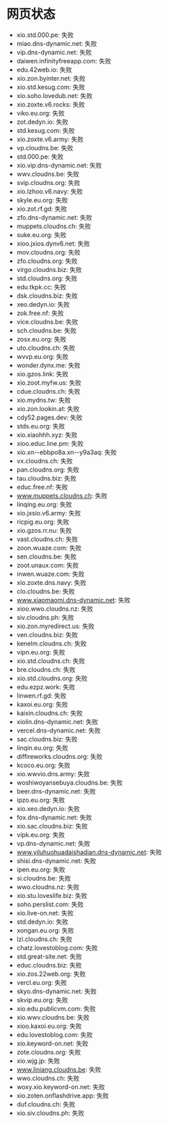 # 网页状态
- xio.std.000.pe: 失败
- miao.dns-dynamic.net: 失败
- vip.dns-dynamic.net: 失败
- daiwen.infinityfreeapp.com: 失败
- edu.42web.io: 失败
- xio.zon.byinter.net: 失败
- xio.std.kesug.com: 失败
- xio.soho.lovedub.net: 失败
- xio.zoxte.v6.rocks: 失败
- viko.eu.org: 失败
- zot.dedyn.io: 失败
- std.kesug.com: 失败
- xio.zoxte.v6.army: 失败
- vp.cloudns.be: 失败
- std.000.pe: 失败
- xio.vip.dns-dynamic.net: 失败
- wwv.cloudns.be: 失败
- svip.cloudns.org: 失败
- xio.lzhoo.v6.navy: 失败
- skyle.eu.org: 失败
- xio.zot.rf.gd: 失败
- zfo.dns-dynamic.net: 失败
- muppets.cloudns.ch: 失败
- suke.eu.org: 失败
- xioo.jxios.dynv6.net: 失败
- mov.cloudns.org: 失败
- zfo.cloudns.org: 失败
- virgo.cloudns.biz: 失败
- std.cloudns.org: 失败
- edu.tkpk.cc: 失败
- dsk.cloudns.biz: 失败
- xeo.dedyn.io: 失败
- zok.free.nf: 失败
- vice.cloudns.be: 失败
- sch.cloudns.be: 失败
- zosx.eu.org: 失败
- uto.cloudns.ch: 失败
- wvvp.eu.org: 失败
- wonder.dynx.me: 失败
- xio.gzos.link: 失败
- xio.zoot.myfw.us: 失败
- cdue.cloudns.ch: 失败
- xio.mydns.tw: 失败
- xio.zon.lookin.at: 失败
- cdy52.pages.dev: 失败
- stds.eu.org: 失败
- xio.xiaohhh.xyz: 失败
- xioo.educ.line.pm: 失败
- xio.xn--ebbpo8a.xn--y9a3aq: 失败
- vx.cloudns.ch: 失败
- pan.cloudns.org: 失败
- tau.cloudns.biz: 失败
- educ.free.nf: 失败
- www.muppets.cloudns.ch: 失败
- linqing.eu.org: 失败
- xio.jxsio.v6.army: 失败
- ricpig.eu.org: 失败
- xio.gzos.rr.nu: 失败
- vast.cloudns.ch: 失败
- zoon.wuaze.com: 失败
- sen.cloudns.be: 失败
- zoot.unaux.com: 失败
- inwen.wuaze.com: 失败
- xio.zoxte.dns.navy: 失败
- clo.cloudns.be: 失败
- www.xiaomaomi.dns-dynamic.net: 失败
- xioo.wwo.cloudns.nz: 失败
- siv.cloudns.ph: 失败
- xio.zon.myredirect.us: 失败
- ven.cloudns.biz: 失败
- kenelm.cloudns.ch: 失败
- vipn.eu.org: 失败
- xio.std.cloudns.ch: 失败
- bre.cloudns.ch: 失败
- xio.std.cloudns.org: 失败
- edu.ezpz.work: 失败
- linwen.rf.gd: 失败
- kaxoi.eu.org: 失败
- kaixin.cloudns.ch: 失败
- xiolin.dns-dynamic.net: 失败
- vercel.dns-dynamic.net: 失败
- sac.cloudns.biz: 失败
- linqin.eu.org: 失败
- diffireworks.cloudns.org: 失败
- kcoco.eu.org: 失败
- xio.wwvio.dns.army: 失败
- woshiwoyansebuya.cloudns.be: 失败
- beer.dns-dynamic.net: 失败
- ipzo.eu.org: 失败
- xio.xeo.dedyn.io: 失败
- fox.dns-dynamic.net: 失败
- xio.sac.cloudns.biz: 失败
- vipk.eu.org: 失败
- vp.dns-dynamic.net: 失败
- www.yiluhuohuadaishadian.dns-dynamic.net: 失败
- shisi.dns-dynamic.net: 失败
- ipen.eu.org: 失败
- si.cloudns.be: 失败
- wwo.cloudns.nz: 失败
- xio.stu.loveslife.biz: 失败
- soho.perslist.com: 失败
- xio.live-on.net: 失败
- std.dedyn.io: 失败
- xongan.eu.org: 失败
- lzi.cloudns.ch: 失败
- chatz.lovestoblog.com: 失败
- std.great-site.net: 失败
- educ.cloudns.biz: 失败
- xio.zos.22web.org: 失败
- vercl.eu.org: 失败
- skyo.dns-dynamic.net: 失败
- skvip.eu.org: 失败
- xio.edu.publicvm.com: 失败
- xio.wwv.cloudns.be: 失败
- xioo.kaxoi.eu.org: 失败
- edu.lovestoblog.com: 失败
- xio.keyword-on.net: 失败
- zote.cloudns.org: 失败
- xio.wjg.jp: 失败
- www.liniang.cloudns.be: 失败
- wwo.cloudns.ch: 失败
- woxy.xio.keyword-on.net: 失败
- xio.zoten.onflashdrive.app: 失败
- duf.cloudns.ch: 失败
- xio.siv.cloudns.ph: 失败
